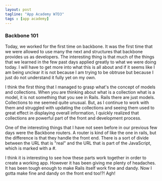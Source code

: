 ```yaml
---
layout: post
tagline: "App Academy W7D3"
tags : [app academy]
---
```



### Backbone 101 

Today, we worked for the first time on backbone. It was the first time that we were allowed to use many the next and structures that backbone provides us as developers. The interesting thing is that much of the things that we learned in the few past days applied greatly to what we were doing today. I will have to get more into what this is all about and if it seems like I am being unclear it is not because I am trying to be obtruse but because I just do not understand it fully yet on my own.

I think the first thing that I managed to grasp what's the concept of models and collections. When you are thinking about what is a collection what is a model, it is not something that you see in Rails. Rails there are just models. Collections to me seemed quite unusual. But, as I continue to work with them and struggled with updating the collections and seeing them used to great effect in displaying overall information, I quickly realized that collections are powerful part of the front and development process.

One of the interesting things that I have not seen before in our previous few days were the Backbone routers. A router is kind of like the one in rails, but the difference is that they handle the front end. There is a sort of divide between the URL that is "real" and the URL that is part of the JavaScript, which is marked with a #.

I think it is interesting to see how these parts work together in order to create a working app. However it has been giving me plenty of headaches. It has been tough enough to make Rails itself work fine and dandy. Now I gotta make fine and dandy on the front end too!?! Agh!